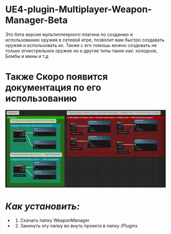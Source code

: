 # UE4-plugin-Multiplayer-Weapon-Manager-Beta
Это бета версия мультиплеерного плагина по созданию и использованию оружия в сетевой игре, позволит вам быстро создавать оружия и использовать их. 
Также с его помошь можно создовать не только огнестрельное оружие но и другие типы такие как: холодное, Бомбы и мины и т.д

# Также Скоро появится документация по его использованию

![preview](https://github.com/DmitriiBobrovnikov/UE4-plugin-Multiplayer-Weapon-Manager-Beta/blob/gh-pages/Screenshots/Screenshot_1.png)

# *Как установить:* 

   * 1. Скачать папку WeaponManager
   * 2. Закинуть эту папку во внуть проекта в папку <ProjectName>/Plugins
